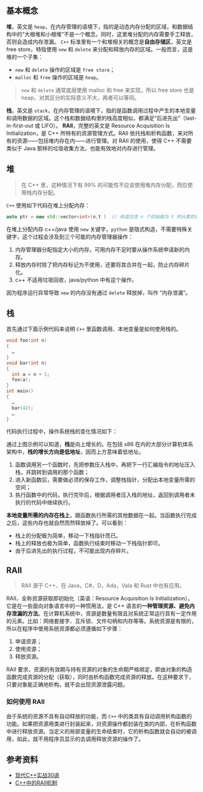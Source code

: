 ## 基本概念

**堆**，英文是 `heap`，在内存管理的语境下，指的是动态内存分配的区域，和数据结构中的“大根堆和小根堆”不是一个概念。同时，这里堆分配的内存需要手工释放，否则会造成内存泄漏。
`C++` 标准里有一个和堆相关的概念是**自由存储区**，英文是 free store，特指使用 `new` 和 `delete` 来分配和释放内存的区域。一般而言，这是堆的一个子集：

+ `new` 和 `delete` 操作的区域是 `free store`；
+ `malloc` 和 `free` 操作的区域是 `heap`。

> `new` 和 `delete` 通常底层使用 malloc 和 free 来实现，所以 free store 也是 heap，对其区分的实际意义不大，两者可以等同。

**栈**，英文是 `stack`，在内存管理的语境下，指的是函数调用过程中产生的本地变量和调用数据的区域。这个栈和数据结构里的栈高度相似，都满足“后进先出”（last-in-first-out 或 LIFO）。
**RAII**，完整的英文是 Resource Acquisition Is Initialization，是 C++ 所特有的资源管理方式。RAII 依托栈和析构函数，来对所有的资源——包括堆内存在内——进行管理。对 RAII 的使用，使得 C++ 不需要类似于 Java 那样的垃圾收集方法，也能有效地对内存进行管理。

## 堆

> 在 C++ 里，这种情况下有 99% 的可能性不应该使用堆内存分配，而应使用栈内存分配。

`C++` 使用如下代码在堆上分配内存：

```c++
auto ptr = new std::vector<int>(n,t )  // 构造包含 n 个初始值为 t 的元素的容器
```

在堆上分配内存 c++/java 使用 `new` 关键字，`python` 是隐式构造，不需要特殊关键字，这个过程会涉及到三个可能的内存管理器操作：

1. 内存管理器分配指定大小的内存，可用内存不足时要从操作系统申请新的内存。
2. 释放内存时除了把内存标记为不使用，还要将其合并在一起，防止内存碎片化。
3. c++ 不适用垃圾回收，java/python 中有这个操作。

因为程序运行异常导致 `new` 的内存没有通过 `delete` 释放掉，叫作 ”内存泄漏“。

## 栈

首先通过下面示例代码来说明 `C++` 里函数调用、本地变量是如何使用栈的。

```c++
void foo(int n)
{
  …
}
void bar(int n)
{
  int a = n + 1;
  foo(a);
}
int main()
{
  …
  bar(42);
  …
}
```

代码执行过程中，操作系统栈的变化情况如下：

通过上图示例可以知道，**栈**是向上增长的。在包括 x86 在内的大部分计算机体系架构中，**栈的增长方向是低地址**，因而上方意味着低地址。

1. 函数调用另一个函数时，先把参数压入栈中，再把下一行汇编指令的地址压入栈，并跳转到调用的那个函数；
2. 进入新函数后，需要做必须的保存工作，调整栈指针，分配出本地变量所需的空间；
3. 执行函数中的代码，执行完毕后，根据调用者压入栈的地址，返回到调用者未执行的代码中继续执行。

**本地变量所需的内存在栈上**，跟函数执行所需的其他数据在一起。当函数执行完成之后，这些内存也就自然而然释放掉了。可以看到：

+ 栈上的分配极为简单，移动一下栈指针而已。
+ 栈上的释放也极为简单，函数执行结束时移动一下栈指针即可。
+ 由于后进先出的执行过程，不可能出现内存碎片。

## RAII

> RAII 源于 C++，在 Java，C#，D，Ada，Vala 和 Rust 中也有应用。

RAII，全称资源获取即初始化（英语：Resource Acquisition Is Initialization），它是在一些面向对象语言中的一种惯用法，是 C++ 语言的**一种管理资源、避免内存泄漏的方法**。在计算机系统中，资源是数量有限且对系统正常运行具有一定作用的元素。比如：网络套接字、互斥锁、文件句柄和内存等等。系统资源是有限的，所以在程序中使用系统资源都必须遵循如下步骤：

1. 申请资源；
2. 使用资源；
3. 释放资源。

RAII 要求，资源的有效期与持有资源的对象的生命期严格绑定，即由对象的构造函数完成资源的分配（获取），同时由析构函数完成资源的释放。在这种要求下，只要对象能正确地析构，就不会出现资源泄露问题。

### 如何使用 RAII

由于系统的资源不具有自动释放的功能，而 `C++` 中的类具有自动调用析构函数的功能。如果把资源用类进行封装起来，对资源操作都封装在类的内部，在析构函数中进行释放资源。当定义的局部变量的生命结束时，它的析构函数就会自动的被调用，如此，就不用程序员显示的去调用释放资源的操作了。

## 参考资料

+ [现代C++实战30讲](https://time.geekbang.org/column/intro/100040501)
+ [C++中的RAII机制](https://www.jianshu.com/p/b7ffe79498be)
